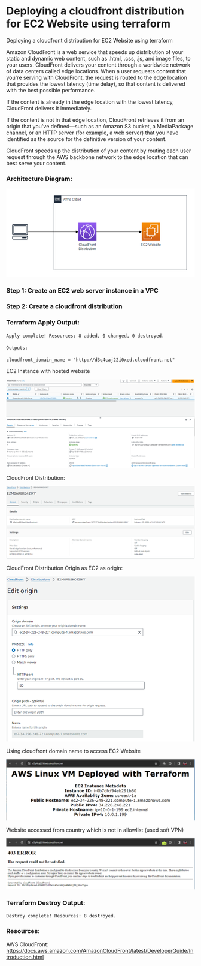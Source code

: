 # Deploying a cloudfront distribution for EC2 Website using terraform
Deploying a cloudfront distribution for EC2 Website using terraform

Amazon CloudFront is a web service that speeds up distribution of your static and dynamic web content, such as .html, .css, .js, and image files, to your users. CloudFront delivers your content through a worldwide network of data centers called edge locations. When a user requests content that you're serving with CloudFront, the request is routed to the edge location that provides the lowest latency (time delay), so that content is delivered with the best possible performance.

If the content is already in the edge location with the lowest latency, CloudFront delivers it immediately.

If the content is not in that edge location, CloudFront retrieves it from an origin that you've defined—such as an Amazon S3 bucket, a MediaPackage channel, or an HTTP server (for example, a web server) that you have identified as the source for the definitive version of your content.

CloudFront speeds up the distribution of your content by routing each user request through the AWS backbone network to the edge location that can best serve your content.

### Architecture Diagram:

![alt text](/images/diagram.png)

### Step 1: Create an EC2 web server instance in a VPC

### Step 2: Create a cloudfront distribution 

### Terraform Apply Output:
```
Apply complete! Resources: 8 added, 0 changed, 0 destroyed.

Outputs:

cloudfront_domain_name = "http://d3q4caj22i0xed.cloudfront.net"
```

EC2 Instance with hosted website

![alt text](/images/ec2.png)

CloudFront Distribution:

![alt text](/images/cfdist.png)

CloudFront Distribution Origin as EC2 as origin:

![alt text](/images/cforigin.png)

Using cloudfront domain name to access EC2 Website

![alt text](/images/website1.png)

Website accessed from country which is not in allowlist (used soft VPN)

![alt text](/images/website2.png)

### Terraform Destroy Output:
```
Destroy complete! Resources: 8 destroyed.
```

### Resources:

AWS CloudFront: https://docs.aws.amazon.com/AmazonCloudFront/latest/DeveloperGuide/Introduction.html
